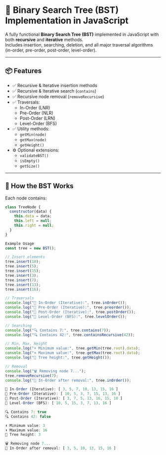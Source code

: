 # 🌳 Binary Search Tree (BST) Implementation in JavaScript

A fully functional **Binary Search Tree (BST)** implemented in JavaScript with both **recursive** and **iterative** methods.  
Includes insertion, searching, deletion, and all major traversal algorithms (in-order, pre-order, post-order, level-order).

---

## 📦 Features

- ✅ Recursive & Iterative insertion methods  
- ✅ Recursive & Iterative search (`contains`)  
- ✅ Recursive node removal (`removeRecursive`)  
- ✅ Traversals:
  - In-Order (LNR)
  - Pre-Order (NLR)
  - Post-Order (LRN)
  - Level-Order (BFS)
- ✅ Utility methods:
  - `getMin(node)`
  - `getMax(node)`
  - `getHeight()`
- ⚙️ Optional extensions:
  - `validateBST()`
  - `isEmpty()`
  - `getSize()`

---

## 🧠 How the BST Works

Each node contains:
```js
class TreeNode {
  constructor(data) {
    this.data = data;
    this.left = null;
    this.right = null;
  }
}

Example Usage
const tree = new BST();

// Insert elements
tree.insert(10);
tree.insert(5);
tree.insert(15);
tree.insert(3);
tree.insert(7);
tree.insert(13);
tree.insert(16);

// Traversals
console.log("🔹 In-Order (Iterative):", tree.inOrder());
console.log("🔹 Pre-Order (Iterative):", tree.preorder());
console.log("🔹 Post-Order (Iterative):", tree.postOrder());
console.log("🔹 Level-Order (BFS):", tree.levelOrder());

// Searching
console.log("🔍 Contains 7:", tree.contains(7));
console.log("🔍 Contains 42:", tree.containsRecursive(42));

// Min, Max, Height
console.log("⬇️ Minimum value:", tree.getMin(tree.root).data);
console.log("⬆️ Maximum value:", tree.getMax(tree.root).data);
console.log("🌳 Tree height:", tree.getHeight());

// Removal
console.log("🗑 Removing node 7...");
tree.removeRecursive(7);
console.log("🔹 In-Order after removal:", tree.inOrder());

🔹 In-Order (Iterative): [ 3, 5, 7, 10, 13, 15, 16 ]
🔹 Pre-Order (Iterative): [ 10, 5, 3, 7, 15, 13, 16 ]
🔹 Post-Order (Iterative): [ 3, 7, 5, 13, 16, 15, 10 ]
🔹 Level-Order (BFS): [ 10, 5, 15, 3, 7, 13, 16 ]

🔍 Contains 7: true
🔍 Contains 42: false

⬇️ Minimum value: 3
⬆️ Maximum value: 16
🌳 Tree height: 3

🗑 Removing node 7...
🔹 In-Order after removal: [ 3, 5, 10, 13, 15, 16 ]


